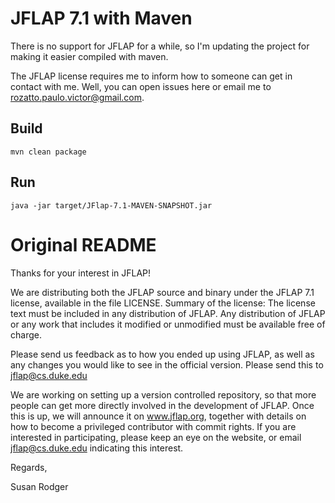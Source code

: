 # JFLAP 7.1 with Maven

There is no support for JFLAP for a while, so I'm updating the project for making it easier compiled with maven.

The JFLAP license requires me to inform how to someone can get in contact with me. Well, you can open issues here or email
me to rozatto.paulo.victor@gmail.com.

## Build
```shell
mvn clean package
```

## Run
```shell
java -jar target/JFlap-7.1-MAVEN-SNAPSHOT.jar
```


# Original README

Thanks for your interest in JFLAP!

We are distributing both the JFLAP source and binary under the JFLAP 7.1 license, available in the file LICENSE.
Summary of the license: The license text must be included in any distribution of JFLAP. Any distribution of JFLAP or any work that includes it modified or unmodified must be available free of charge.

Please send us feedback as to how you ended up using JFLAP, as well as any changes you would like to see in the official version. Please send this to jflap@cs.duke.edu

We are working on setting up a version controlled repository, so that more people can get more directly involved in the development of JFLAP.
Once this is up, we will announce it on www.jflap.org, together with details on how to become a privileged contributor with commit rights. 
If you are interested in participating, please keep an eye on the website, or email jflap@cs.duke.edu indicating this interest.


Regards,

Susan Rodger
